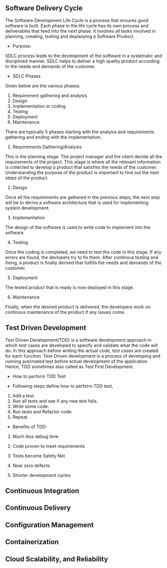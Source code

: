 ## Software Delivery Cycle
The Software Development Life Cycle is a process that ensures good software is built. Each phase in the life cycle has its own process and deliverables that feed into the next phase. It involves all tasks involved in planning, creating, testing and deplaoying a Software Product. 

- Purpose:

SDLC process leads to the development of the software in a systematic and disciplined manner.
SDLC helps to deliver a high quality product according to the needs and demands of the customer.

- SDLC Phases

Given below are the various phases:

1. Requirement gathering and analysis
2. Design
3. Implementation or coding
4. Testing
5. Deployment
6. Maintenance

There are typically 5 phases starting with the analysis and requirements gathering and ending with the implementation. 
 
 1. Requirements Gathering/Analysis

 This is the planning stage. The project manager and the client decide all the requirements of the project. This stage is where all the relevant information is collected to develop a product that satisfies the needs of the customer. Understanding the purpose of the product is important to find out the next steps of the product.

 2. Design

 Once all the requirements are gathered in the previous steps, the next step will be to derive a software architecture that is used for implementing system development.
 
 3. Implementation

 The design of the software is used to write code to implement into the software.

4. Testing

Once the coding is completed, we need to test the code in this stage. If any errors are found, the devlopers try to fix them. After continous testing and fixing, a product is finally derived that fulfills the needs and demands of the customer.

5. Deployment

The tested product that is ready is now deployed in this stage.

6. Maintenance

Finally, when the desired product is delivered, the developers work on continous maintenance of the product if any issues come.

## Test Driven Development

Test Driven Development(TDD) is a software development approach in which test cases are developed to specify and validate what the code will do. In this approach before writing the actual code, test cases are created for each function. 
Test-Driven development is a process of developing and running automated test before actual development of the application. Hence, TDD sometimes also called as Test First Development.

- How to perform TDD Test

- Following steps define how to perform TDD test,

1. Add a test.
2. Run all tests and see if any new test fails.
3. Write some code.
4. Run tests and Refactor code.
5. Repeat.

- Benefits of TDD:

1. Much less debug time

2. Code proven to meet requirements

3. Tests become Safety Net

4. Near zero defects

5. Shorter development cycles

## Continuous Integration

## Continuous Delivery

## Configuration Management

## Containerization

## Cloud Scalability, and Reliability
